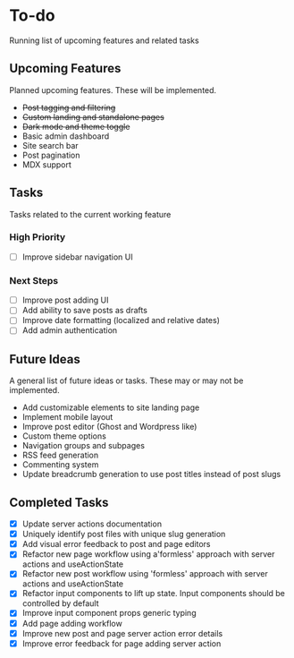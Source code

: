 # To-do

Running list of upcoming features and related tasks

## Upcoming Features

Planned upcoming features. These will be implemented.

- ~~Post tagging and filtering~~
- ~~Custom landing and standalone pages~~
- ~~Dark mode and theme toggle~~
- Basic admin dashboard
- Site search bar
- Post pagination
- MDX support

## Tasks

Tasks related to the current working feature

### High Priority

- [ ] Improve sidebar navigation UI

### Next Steps

- [ ] Improve post adding UI
- [ ] Add ability to save posts as drafts
- [ ] Improve date formatting (localized and relative dates)
- [ ] Add admin authentication

## Future Ideas

A general list of future ideas or tasks. These may or may not be implemented.

- Add customizable elements to site landing page
- Implement mobile layout
- Improve post editor (Ghost and Wordpress like)
- Custom theme options
- Navigation groups and subpages
- RSS feed generation
- Commenting system
- Update breadcrumb generation to use post titles instead of post slugs

## Completed Tasks

- [x] Update server actions documentation
- [x] Uniquely identify post files with unique slug generation
- [x] Add visual error feedback to post and page editors
- [x] Refactor new page workflow using a'formless' approach with server actions and useActionState
- [x] Refactor new post workflow using 'formless' approach with server actions and useActionState
- [x] Refactor input components to lift up state. Input components should be controlled by default
- [x] Improve input component props generic typing
- [x] Add page adding workflow
- [x] Improve new post and page server action error details
- [x] Improve error feedback for page adding server action
